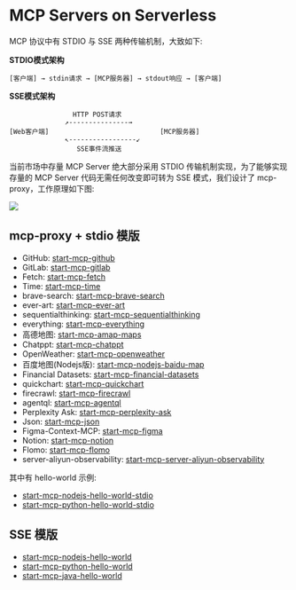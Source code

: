 # MCP Servers on Serverless

MCP 协议中有 STDIO 与 SSE 两种传输机制，大致如下:

**STDIO模式架构**

```plaintext
[客户端] → stdin请求 → [MCP服务器] → stdout响应 → [客户端]
```

**SSE模式架构**

```plaintext
                HTTP POST请求
              ↗---------------→
[Web客户端]                            [MCP服务器]
              ↖-----------------↙
                 SSE事件流推送
```

当前市场中存量 MCP Server 绝大部分采用 STDIO 传输机制实现，为了能够实现存量的 MCP Server 代码无需任何改变即可转为 SSE 模式，我们设计了 mcp-proxy，工作原理如下图:

![](https://img.alicdn.com/imgextra/i3/O1CN0104BoeU1JKAg8WPrVc_!!6000000001009-0-tps-1716-938.jpg)

## mcp-proxy + stdio 模版

- GitHub: [start-mcp-github](./start-mcp-github/src)
- GitLab: [start-mcp-gitlab](./start-mcp-gitlab/src)
- Fetch: [start-mcp-fetch](./start-mcp-fetch/src)
- Time: [start-mcp-time](./start-mcp-time/src)
- brave-search: [start-mcp-brave-search](./start-mcp-brave-search/src)
- ever-art: [start-mcp-ever-art](./start-mcp-ever-art/src)
- sequentialthinking: [start-mcp-sequentialthinking](./start-mcp-sequentialthinking/src)
- everything: [start-mcp-everything](./start-mcp-everything/src)
- 高德地图: [start-mcp-amap-maps](./start-mcp-amap-maps/src)
- Chatppt: [start-mcp-chatppt](./start-mcp-chatppt/src)
- OpenWeather: [start-mcp-openweather](./start-mcp-openweather/src)
- 百度地图(Nodejs版): [start-mcp-nodejs-baidu-map](./start-mcp-nodejs-baidu-map/src)
- Financial Datasets: [start-mcp-financial-datasets](./start-mcp-financial-datasets/src)
- quickchart: [start-mcp-quickchart](./start-mcp-quickchart/src)
- firecrawl: [start-mcp-firecrawl](./start-mcp-firecrawl/src)
- agentql: [start-mcp-agentql](./start-mcp-agentql/src)
- Perplexity Ask: [start-mcp-perplexity-ask](./start-mcp-perplexity-ask/src)
- Json: [start-mcp-json](./start-mcp-json/src)
- Figma-Context-MCP: [start-mcp-figma](./start-mcp-figma/src)
- Notion: [start-mcp-notion](./start-mcp-notion/src)
- Flomo: [start-mcp-flomo](./start-mcp-flomo/src)
- server-aliyun-observability: [start-mcp-server-aliyun-observability](./start-mcp-server-aliyun-observability/src)

其中有 hello-world 示例:

- [start-mcp-nodejs-hello-world-stdio](./start-mcp-nodejs-hello-world-stdio/src/)
- [start-mcp-python-hello-world-stdio](./start-mcp-python-hello-world-stdio/src/)

## SSE 模版

- [start-mcp-nodejs-hello-world](./start-mcp-nodejs-hello-world/src/)
- [start-mcp-python-hello-world](./start-mcp-python-hello-world/src/)
- [start-mcp-java-hello-world](./start-mcp-java-hello-world/src)